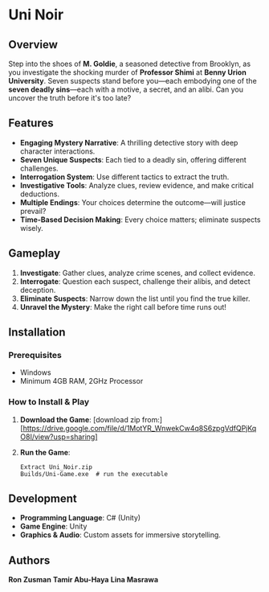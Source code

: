 # Uni Noir

## Overview
Step into the shoes of **M. Goldie**, a seasoned detective from Brooklyn, as you investigate the shocking murder of **Professor Shimi** at **Benny Urion University**. Seven suspects stand before you—each embodying one of the **seven deadly sins**—each with a motive, a secret, and an alibi. Can you uncover the truth before it's too late?

## Features
- **Engaging Mystery Narrative**: A thrilling detective story with deep character interactions.
- **Seven Unique Suspects**: Each tied to a deadly sin, offering different challenges.
- **Interrogation System**: Use different tactics to extract the truth.
- **Investigative Tools**: Analyze clues, review evidence, and make critical deductions.
- **Multiple Endings**: Your choices determine the outcome—will justice prevail?
- **Time-Based Decision Making**: Every choice matters; eliminate suspects wisely.

## Gameplay
1. **Investigate**: Gather clues, analyze crime scenes, and collect evidence.
2. **Interrogate**: Question each suspect, challenge their alibis, and detect deception.
3. **Eliminate Suspects**: Narrow down the list until you find the true killer.
4. **Unravel the Mystery**: Make the right call before time runs out!

## Installation
### Prerequisites
- Windows
- Minimum 4GB RAM, 2GHz Processor

### How to Install & Play
1. **Download the Game**:
   [download zip from:][https://drive.google.com/file/d/1MotYR_WnwekCw4q8S6zpgVdfQPjKqO8I/view?usp=sharing]
   
2. **Run the Game**:
   ```
   Extract Uni_Noir.zip
   Builds/Uni-Game.exe  # run the executable
   ```

## Development
- **Programming Language**: C# (Unity)
- **Game Engine**: Unity
- **Graphics & Audio**: Custom assets for immersive storytelling.

## Authors
**Ron Zusman**
**Tamir Abu-Haya**
**Lina Masrawa**

